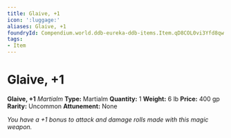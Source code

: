 ```yaml
---
title: Glaive, +1
icon: ':luggage:'
aliases: Glaive, +1
foundryId: Compendium.world.ddb-eureka-ddb-items.Item.qD8COL0vi3Yfd8qw
tags:
- Item
---
```


# Glaive, +1

**Glaive, +1**
_Martialm_
**Type:** Martialm
**Quantity:** 1
**Weight:** 6 lb
**Price:** 400 gp
**Rarity:** Uncommon
**Attunement:** None

*You have a +1 bonus to attack and damage rolls made with this magic weapon.*